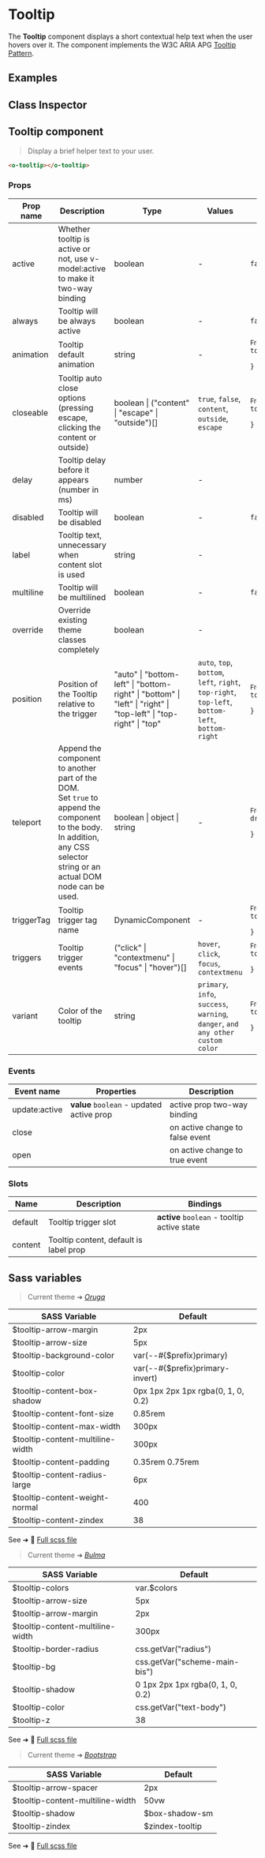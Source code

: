 # Tooltip

<div class="vp-doc">

The **Tooltip** component displays a short contextual help text when the user hovers over it.
The component implements the W3C ARIA APG [Tooltip Pattern](https://www.w3.org/WAI/ARIA/apg/patterns/tooltip/).

</div>

<div class="vp-example">

## Examples

<example-tooltip />

</div>

<div class="vp-example">

## Class Inspector

<inspector-tooltip-viewer />

</div>

<div class="vp-doc">

## Tooltip component

> Display a brief helper text to your user.

```html
<o-tooltip></o-tooltip>
```

### Props

| Prop name  | Description                                                                                                                                                                      | Type                                                                                                             | Values                                                                                           | Default                                                                                                                                                                     |
| ---------- | -------------------------------------------------------------------------------------------------------------------------------------------------------------------------------- | ---------------------------------------------------------------------------------------------------------------- | ------------------------------------------------------------------------------------------------ | --------------------------------------------------------------------------------------------------------------------------------------------------------------------------- |
| active     | Whether tooltip is active or not, use v-model:active to make it two-way binding                                                                                                  | boolean                                                                                                          | -                                                                                                | <code style='white-space: nowrap; padding: 0;'>false</code>                                                                                                                 |
| always     | Tooltip will be always active                                                                                                                                                    | boolean                                                                                                          | -                                                                                                | <code style='white-space: nowrap; padding: 0;'>false</code>                                                                                                                 |
| animation  | Tooltip default animation                                                                                                                                                        | string                                                                                                           | -                                                                                                | <div><small>From <b>config</b>:</small></div><code style='white-space: nowrap; padding: 0;'>tooltip: {<br>&nbsp;&nbsp;animation: "fade"<br>}</code>                         |
| closeable  | Tooltip auto close options (pressing escape, clicking the content or outside)                                                                                                    | boolean \| ("content" \| "escape" \| "outside")[]                                                                | `true`, `false`, `content`, `outside`, `escape`                                                  | <div><small>From <b>config</b>:</small></div><code style='white-space: nowrap; padding: 0;'>tooltip: {<br>&nbsp;&nbsp;closeable: ["escape","outside","content"]<br>}</code> |
| delay      | Tooltip delay before it appears (number in ms)                                                                                                                                   | number                                                                                                           | -                                                                                                |                                                                                                                                                                             |
| disabled   | Tooltip will be disabled                                                                                                                                                         | boolean                                                                                                          | -                                                                                                | <code style='white-space: nowrap; padding: 0;'>false</code>                                                                                                                 |
| label      | Tooltip text, unnecessary when content slot is used                                                                                                                              | string                                                                                                           | -                                                                                                |                                                                                                                                                                             |
| multiline  | Tooltip will be multilined                                                                                                                                                       | boolean                                                                                                          | -                                                                                                | <code style='white-space: nowrap; padding: 0;'>false</code>                                                                                                                 |
| override   | Override existing theme classes completely                                                                                                                                       | boolean                                                                                                          | -                                                                                                |                                                                                                                                                                             |
| position   | Position of the Tooltip relative to the trigger                                                                                                                                  | "auto" \| "bottom-left" \| "bottom-right" \| "bottom" \| "left" \| "right" \| "top-left" \| "top-right" \| "top" | `auto`, `top`, `bottom`, `left`, `right`, `top-right`, `top-left`, `bottom-left`, `bottom-right` | <div><small>From <b>config</b>:</small></div><code style='white-space: nowrap; padding: 0;'>tooltip: {<br>&nbsp;&nbsp;position: "auto"<br>}</code>                          |
| teleport   | Append the component to another part of the DOM.<br/>Set `true` to append the component to the body.<br/>In addition, any CSS selector string or an actual DOM node can be used. | boolean \| object \| string                                                                                      | -                                                                                                | <div><small>From <b>config</b>:</small></div><code style='white-space: nowrap; padding: 0;'>dropdown: {<br>&nbsp;&nbsp;teleport: false<br>}</code>                          |
| triggerTag | Tooltip trigger tag name                                                                                                                                                         | DynamicComponent                                                                                                 | -                                                                                                | <div><small>From <b>config</b>:</small></div><code style='white-space: nowrap; padding: 0;'>tooltip: {<br>&nbsp;&nbsp;triggerTag: "div"<br>}</code>                         |
| triggers   | Tooltip trigger events                                                                                                                                                           | ("click" \| "contextmenu" \| "focus" \| "hover")[]                                                               | `hover`, `click`, `focus`, `contextmenu`                                                         | <div><small>From <b>config</b>:</small></div><code style='white-space: nowrap; padding: 0;'>tooltip: {<br>&nbsp;&nbsp;triggers: ["hover","focus"]<br>}</code>               |
| variant    | Color of the tooltip                                                                                                                                                             | string                                                                                                           | `primary`, `info`, `success`, `warning`, `danger`, `and any other custom color`                  | <div><small>From <b>config</b>:</small></div><code style='white-space: nowrap; padding: 0;'>tooltip: {<br>&nbsp;&nbsp;variant: undefined<br>}</code>                        |

### Events

| Event name    | Properties                                | Description                     |
| ------------- | ----------------------------------------- | ------------------------------- |
| update:active | **value** `boolean` - updated active prop | active prop two-way binding     |
| close         |                                           | on active change to false event |
| open          |                                           | on active change to true event  |

### Slots

| Name    | Description                            | Bindings                                    |
| ------- | -------------------------------------- | ------------------------------------------- |
| default | Tooltip trigger slot                   | **active** `boolean` - tooltip active state |
| content | Tooltip content, default is label prop |                                             |

</div>

<div class="vp-doc">

## Sass variables

<div class="theme-oruga">

> Current theme ➜ _[Oruga](https://github.com/oruga-ui/theme-oruga)_

| SASS Variable                    | Default                            |
| -------------------------------- | ---------------------------------- |
| $tooltip-arrow-margin            | 2px                                |
| $tooltip-arrow-size              | 5px                                |
| $tooltip-background-color        | var(--#{$prefix}primary)           |
| $tooltip-color                   | var(--#{$prefix}primary-invert)    |
| $tooltip-content-box-shadow      | 0px 1px 2px 1px rgba(0, 1, 0, 0.2) |
| $tooltip-content-font-size       | 0.85rem                            |
| $tooltip-content-max-width       | 300px                              |
| $tooltip-content-multiline-width | 300px                              |
| $tooltip-content-padding         | 0.35rem 0.75rem                    |
| $tooltip-content-radius-large    | 6px                                |
| $tooltip-content-weight-normal   | 400                                |
| $tooltip-content-zindex          | 38                                 |

See ➜ 📄 [Full scss file](https://github.com/oruga-ui/theme-oruga/tree/main/src/assets/scss/components/_tooltip.scss)

</div>
<div class="theme-bulma">

> Current theme ➜ _[Bulma](https://github.com/oruga-ui/theme-bulma)_

| SASS Variable                    | Default                          |
| -------------------------------- | -------------------------------- |
| $tooltip-colors                  | var.$colors                      |
| $tooltip-arrow-size              | 5px                              |
| $tooltip-arrow-margin            | 2px                              |
| $tooltip-content-multiline-width | 300px                            |
| $tooltip-border-radius           | css.getVar("radius")             |
| $tooltip-bg                      | css.getVar("scheme-main-bis")    |
| $tooltip-shadow                  | 0 1px 2px 1px rgba(0, 1, 0, 0.2) |
| $tooltip-color                   | css.getVar("text-body")          |
| $tooltip-z                       | 38                               |

See ➜ 📄 [Full scss file](https://github.com/oruga-ui/theme-bulma/tree/main/src/assets/scss/components/_tooltip.scss)

</div>
<div class="theme-bootstrap">

> Current theme ➜ _[Bootstrap](https://github.com/oruga-ui/theme-bootstrap)_

| SASS Variable                    | Default         |
| -------------------------------- | --------------- |
| $tooltip-arrow-spacer            | 2px             |
| $tooltip-content-multiline-width | 50vw            |
| $tooltip-shadow                  | $box-shadow-sm  |
| $tooltip-zindex                  | $zindex-tooltip |

See ➜ 📄 [Full scss file](https://github.com/oruga-ui/theme-bootstrap/tree/main/src/assets/scss/components/_tooltip.scss)

</div>

</div>
